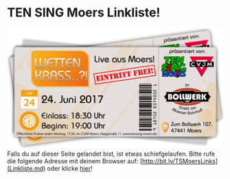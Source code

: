 # TEN SING Moers Linkliste!
![TEN SING Moers Logo](footage/banner2017/WettenKrass-Ticket-cutout-500dpi-01.png)
Falls du auf dieser Seite gelandet bist, ist etwas schiefgelaufen. Bitte rufe die folgende Adresse mit deinem Browser auf: [http://bit.ly/TSMoersLinks](Linkliste.md) oder klicke [hier](Linkliste.md)!